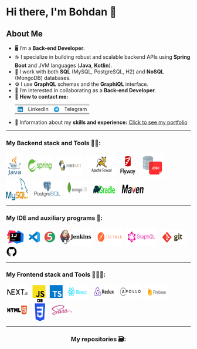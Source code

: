 # Hi there, I'm Bohdan 👋

## About Me
- 🖥️ I’m a **Back-end Developer**.
- ☕️ I specialize in building robust and scalable backend APIs using **Spring Boot** and JVM languages (**Java**, **Kotlin**).
- 🐬 I work with both **SQL** (MySQL, PostgreSQL, H2) and **NoSQL** (MongoDB) databases.
- ⚙️ I use **GraphQL** schemas and the **GraphiQL** interface.
- 👯 I’m interested in collaborating as a **Back-end Developer**.
- 📧 **How to contact me:** 
  <table>
    <tr>
      <td style="vertical-align: top;">
        <a target="_blank" rel="noopener noreferrer" href="https://www.linkedin.com/in/bohdan-orlovskiy/">
          <img align="center" src="icons-svg/contacts/linkedIn.svg" alt="LinkedIn" height="15" width="15" />
        </a>
      </td>
      <td style="vertical-align: top;">LinkedIn</td>
      <td style="vertical-align: top;">
        <a target="_blank" rel="noopener noreferrer" href="https://www.t.me/Bogdan_info">
          <img align="center" src="icons-svg/contacts/telegram.svg" alt="Telegram" height="15" width="15" />
        </a>
      </td>
      <td style="vertical-align: top;">Telegram</td>
    </tr>
  </table>
- 📄 Information about my **skills and experience:** <a target="blank" rel="noopener noreferrer" href="https://portfolio-atpo-git-main-bohdan100s-projects.vercel.app/">Сlick to see my portfoliо</a>
---
<h3 align="left">My Backend stack and Tools 👨‍💻:</h3>

<p align="left">
 <!-- Java -->
  <a target="_blank" rel="noopener noreferrer" href="https://docs.oracle.com/en/java/">
    <img align="center" alt="Java" src="icons-svg/backend/java-vertical.svg" height="60" width="45"/></a>&nbsp;&nbsp;
  <!-- Spring Boot -->
  <a target="_blank" rel="noopener noreferrer" href="https://docs.spring.io/spring-boot/index.html">
    <img align="center" alt="Spring Boot" src="icons-svg/backend/springio-title.svg" height="55" width="70"/></a>&nbsp;&nbsp;
  <!-- Hibernate -->
  <a target="_blank" rel="noopener noreferrer" href="https://hibernate.org">
    <img align="center" alt="Hibernate" src="icons-svg/backend/hibernate-title.svg" height="55" width="70"/></a>&nbsp;&nbsp;
  <!-- Tomcat, Servlets -->
  <a target="_blank" rel="noopener noreferrer" href="http://tomcat.apache.org/">
    <img align="center" alt="Apache Tomcat" src="icons-svg/backend/tomcat-title.svg" height="60" width="80"/></a>&nbsp;&nbsp;
  <!-- Flyway -->
  <a target="_blank" rel="noopener noreferrer" href="https://documentation.red-gate.com/flyway">
    <img align="center" alt="Flyway" src="icons-svg/backend/flyway-icon.svg" height="50" width="40"/></a>&nbsp;&nbsp;
  <!-- JDBC -->
  <a target="_blank" rel="noopener noreferrer" href="https://docs.oracle.com/javase/8/docs/technotes/guides/jdbc/">
    <img align="center" alt="JDBC" src="icons-svg/backend/jdbc.png" height="70" width="70"/></a>&nbsp;&nbsp;
  <!-- MySQL -->
  <a target="_blank" rel="noopener noreferrer" href="https://dev.mysql.com/doc/">
    <img align="center" alt="MySQL" src="icons-svg/backend/mysql-official-title.svg" height="60" width="60"/></a>&nbsp;&nbsp;
  <!-- PostgreSQL -->
  <a target="_blank" rel="noopener noreferrer" href="https://www.postgresql.org">
    <img align="center" alt="PostgreSQL" src="icons-svg/backend/postgresql-vertical.svg" height="50" width="80"/></a>&nbsp;&nbsp;
  <!-- MongoDB -->
  <a target="_blank" rel="noopener noreferrer" href="https://www.mongodb.com/">
    <img align="center" alt="MongoDB" src="icons-svg/backend/mongodb-title.svg" height="50" width="60"/></a>&nbsp;&nbsp;
  <!-- Gradle -->
  <a target="_blank" rel="noopener noreferrer" href="https://gradle.org">
    <img align="center" alt="Gradle" src="icons-svg/backend/gradle-title.svg" height="55" width="65"/></a>&nbsp;&nbsp;
  <!-- Maven -->
  <a target="_blank" rel="noopener noreferrer" href="https://maven.apache.org">
    <img align="center" alt="Maven" src="icons-svg/backend/maven-title.svg" height="55" width="65"/></a>&nbsp;&nbsp;
</p>

---
<h3 align="left">My IDE and auxiliary programs 🔧:</h3>
<p align="left">
  <!-- IntelliJ IDEA -->
  <a target="_blank" rel="noopener noreferrer" href="https://www.jetbrains.com/idea/">
    <img align="center" alt="IntelliJ IDEA" src="icons-svg/additional-programs-ide/IntelliJ IDEA.svg" height="40" width="50"/></a>&nbsp;&nbsp;
  <!-- VS Code -->
  <a target="_blank" rel="noopener noreferrer" href="https://code.visualstudio.com/">
    <img align="center" alt="Visual Studio Code" src="icons-svg/additional-programs-ide/VS Code.svg" height="30" width="30"/></a>&nbsp;&nbsp;
  <!-- JUnit -->
  <a target="_blank" rel="noopener noreferrer" href="https://junit.org/junit5/">
    <img align="center" alt="JUnit" src="icons-svg/additional-programs-ide/JUnit.svg" height="30" width="30"/></a>&nbsp;&nbsp;
  <!-- Jenkins, CI/CD -->
  <a target="_blank" rel="noopener noreferrer" href="https://www.jenkins.io/doc/">
    <img align="center" alt="Jenkins" src="icons-svg/additional-programs-ide/jenkins-title.svg" height="50" width="90"/></a>&nbsp;&nbsp;
  <!-- Postman -->
  <a target="_blank" rel="noopener noreferrer" href="https://learning.postman.com/docs/introduction/overview/">
    <img align="center" alt="Postman" src="icons-svg/additional-programs-ide/postman-title.svg" height="50" width="70"></a>&nbsp;&nbsp;
  <!-- GraphQL -->
  <a target="_blank" rel="noopener noreferrer" href="https://graphql.org">
    <img align="center" alt="GraphQL" src="icons-svg/additional-programs-ide/graphql-title.svg" height="50" width="80"/></a>&nbsp;&nbsp;
  <!-- Git -->
  <a target="_blank" rel="noopener noreferrer" href="https://git-scm.com/doc">
    <img align="center" alt="Git" src="icons-svg/additional-programs-ide/git-title.svg" height="40" width="70"/></a>&nbsp;&nbsp;
  <!-- GitHub -->
  <a target="_blank" rel="noopener noreferrer" href="https://github.com">
    <img align="center" alt="GitHub" src="icons-svg/additional-programs-ide/github.svg" height="30" width="30"/></a>&nbsp;&nbsp;
</p>

---

<h3 align="left">My Frontend stack and Tools 👨🏻‍💻:</h3> 

<p align="left">
  <!-- Next.js -->
  <a target="_blank" rel="noopener noreferrer" href="https://nextjs.org/docs">
    <img align="center" alt="Next.js" src="icons-svg/frontend/nextjs-title.svg" height="40" width="60"></a>&nbsp;&nbsp;
  <!-- JavaScript --> 
  <a target="_blank" rel="noopener noreferrer" href="https://developer.mozilla.org/en-US/docs/Web/JavaScript">
    <img align="center" alt="JavaScript" src="icons-svg/frontend/javascript-icon.svg" height="35" width="35"/></a>&nbsp;&nbsp;
  <!-- TypeScript -->
  <a target="_blank" rel="noopener noreferrer" href="https://www.typescriptlang.org/">
    <img align="center" alt="TypeScript" src="icons-svg/frontend/typescriptlang-icon.svg" height="35" width="35"/></a>&nbsp;&nbsp;
  <!-- React -->
  <a target="_blank" rel="noopener noreferrer" href="https://reactjs.org/">
    <img align="center" alt="React" src="icons-svg/frontend/reactjs-title.svg" height="40" width="60"/></a>&nbsp;&nbsp;
 <!-- Redux -->
  <a target="_blank" rel="noopener noreferrer" href="https://redux.js.org">
    <img align="center" src="icons-svg/frontend/redux-title.svg" alt="Redux" height="40" width="60"/></a>&nbsp;&nbsp;
  <!-- Apollo Client GraphQL -->
  <a target="_blank" rel="noopener noreferrer" href="https://graphql.org">
    <img align="center" alt="Apollo GraphQL" src="icons-svg/frontend/apollographql-title.svg" height="40" width="60"/></a>&nbsp;&nbsp;
  <!-- Firebase -->
  <a target="_blank" rel="noopener noreferrer" href="https://firebase.google.com/">
    <img align="center" alt="Firebase" src="icons-svg/frontend/firebase-title.svg" height="40" width="60"/></a>&nbsp;&nbsp;
  <!-- HTML5 -->
  <a target="_blank" rel="noopener noreferrer" href="https://developer.mozilla.org/en-US/docs/Web/HTML">
    <img align="center" alt="HTML5" src="icons-svg/frontend/html5-title.svg" height="40" width="60"/></a>&nbsp;&nbsp;
  <!-- CSS3 -->
  <a target="_blank" rel="noopener noreferrer" href="https://developer.mozilla.org/en-US/docs/Web/CSS">
    <img align="center" alt="CSS3" src="icons-svg/frontend/css-title-vertical.svg" height="60" width="40"/></a>&nbsp;&nbsp;
  <!-- Sass -->
  <a target="_blank" rel="noopener noreferrer" href="https://sass-lang.com/documentation/">
    <img align="center" alt="Sass" src="icons-svg/frontend/sass-icon.svg" height="35" width="55"/></a>&nbsp;&nbsp;
</p>

---

<!-- <h3 align="left">My Statistics 📉:</h3>
<div>
<p><img align="left" src="https://github-readme-stats.vercel.app/api/top-langs?username=bohdan100&show_icons=true&locale=en&layout=compact" alt="bohdan100" /></p>

<p>&nbsp;<img align="center" src="https://github-readme-stats.vercel.app/api?username=bohdan100&show_icons=true&locale=en" alt="bohdan100" /></p>
</div> -->

<h3 align="center">My repositories 🗃️:</h3>


